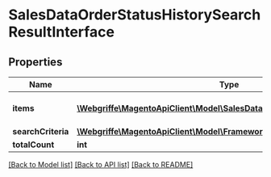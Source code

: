 # SalesDataOrderStatusHistorySearchResultInterface

## Properties
Name | Type | Description | Notes
------------ | ------------- | ------------- | -------------
**items** | [**\Webgriffe\MagentoApiClient\Model\SalesDataOrderStatusHistoryInterface[]**](SalesDataOrderStatusHistoryInterface.md) | Array of collection items. | 
**searchCriteria** | [**\Webgriffe\MagentoApiClient\Model\FrameworkSearchCriteriaInterface**](FrameworkSearchCriteriaInterface.md) |  | 
**totalCount** | **int** | Total count. | 

[[Back to Model list]](../README.md#documentation-for-models) [[Back to API list]](../README.md#documentation-for-api-endpoints) [[Back to README]](../README.md)


